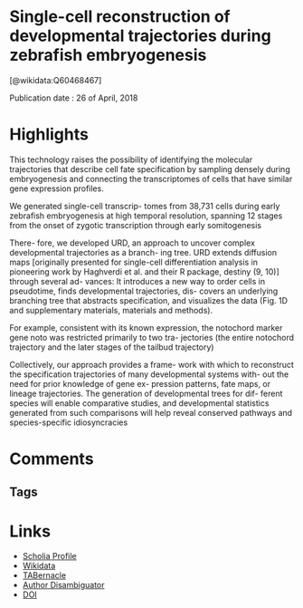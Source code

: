 
Single-cell reconstruction of developmental trajectories during zebrafish embryogenesis
=======================================================================================
  
  [@wikidata:Q60468467]  
  
Publication date : 26 of April, 2018  

# Highlights
 This technology raises the possibility
of identifying the molecular trajectories that
describe cell fate specification by sampling
densely during embryogenesis and connecting
the transcriptomes of cells that have similar gene
expression profiles.

We generated single-cell transcrip-
tomes from 38,731 cells during early zebrafish
embryogenesis at high temporal resolution,
spanning 12 stages from the onset of zygotic
transcription through early somitogenesis

There-
fore, we developed URD, an approach to uncover
complex developmental trajectories as a branch-
ing tree. URD extends diffusion maps [originally
presented for single-cell differentiation analysis
in pioneering work by Haghverdi et al. and their 
R package, destiny (9, 10)] through several ad-
vances: It introduces a new way to order cells in
pseudotime, finds developmental trajectories, dis-
covers an underlying branching tree that abstracts
specification, and visualizes the data (Fig. 1D and
supplementary materials, materials and methods).

For example, consistent
with its known expression, the notochord marker
gene noto was restricted primarily to two tra-
jectories (the entire notochord trajectory and
the later stages of the tailbud trajectory) 

Collectively, our approach provides a frame-
work with which to reconstruct the specification
trajectories of many developmental systems with-
out the need for prior knowledge of gene ex-
pression patterns, fate maps, or lineage trajectories.
The generation of developmental trees for dif-
ferent species will enable comparative studies,
and developmental statistics generated from such
comparisons will help reveal conserved pathways
and species-specific idiosyncracies

# Comments

## Tags

# Links
  
 * [Scholia Profile](https://scholia.toolforge.org/work/Q60468467)  
 * [Wikidata](https://www.wikidata.org/wiki/Q60468467)  
 * [TABernacle](https://tabernacle.toolforge.org/?#/tab/manual/Q60468467/P921%3BP4510)  
 * [Author Disambiguator](https://author-disambiguator.toolforge.org/work_item_oauth.php?id=Q60468467&batch_id=&match=1&author_list_id=&doit=Get+author+links+for+work)  
 * [DOI](https://doi.org/10.1126/SCIENCE.AAR3131)  
